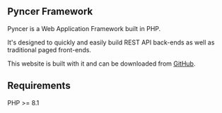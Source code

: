 ## Pyncer Framework

Pyncer is a Web Application Framework built in PHP.

It's designed to quickly and easily build REST API back-ends as well as traditional paged front-ends.

This website is built with it and can be downloaded from [GitHub](https://github.com/pyncerrc/pyncer.com).

## Requirements

PHP >= 8.1
